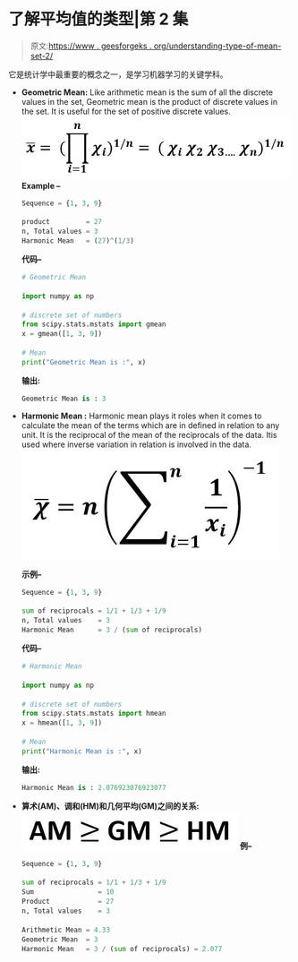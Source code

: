 # 了解平均值的类型|第 2 集

> 原文:[https://www . geesforgeks . org/understanding-type-of-mean-set-2/](https://www.geeksforgeeks.org/understanding-types-of-mean-set-2/)

它是统计学中最重要的概念之一，是学习机器学习的关键学科。

*   **Geometric Mean:** Like arithmetic mean is the sum of all the discrete values in the set, Geometric mean is the product of discrete values in the set. It is useful for the set of positive discrete values.
    ![](img/e0a38879d665304ef30f38ac4f23a80a.png)
    **Example –**

    ```py
    Sequence = {1, 3, 9}

    product         = 27
    n, Total values = 3
    Harmonic Mean   = (27)^(1/3)

    ```

    **代码–**

    ```py
    # Geometric Mean 

    import numpy as np

    # discrete set of numbers
    from scipy.stats.mstats import gmean
    x = gmean([1, 3, 9])

    # Mean 
    print("Geometric Mean is :", x) 
    ```

    **输出:**

    ```py
    Geometric Mean is : 3
    ```

*   **Harmonic Mean :** Harmonic mean plays it roles when it comes to calculate the mean of the terms which are in defined in relation to any unit. It is the reciprocal of the mean of the reciprocals of the data. Itis used where inverse variation in relation is involved in the data.
    ![](img/417911196cb7e20543bef739eeea7683.png)

    **示例–**

    ```py
    Sequence = {1, 3, 9}

    sum of reciprocals = 1/1 + 1/3 + 1/9
    n, Total values    = 3
    Harmonic Mean      = 3 / (sum of reciprocals)

    ```

    **代码–**

    ```py
    # Harmonic Mean 

    import numpy as np

    # discrete set of numbers
    from scipy.stats.mstats import hmean
    x = hmean([1, 3, 9])

    # Mean 
    print("Harmonic Mean is :", x) 
    ```

    **输出:**

    ```py
    Harmonic Mean is : 2.076923076923077
    ```

*   **算术(AM)、调和(HM)和几何平均(GM)之间的关系:**
    ![](img/1238cb1dfa565506b6f155fc6e9b54e8.png)
    **例–**

    ```py
    Sequence = {1, 3, 9}

    sum of reciprocals = 1/1 + 1/3 + 1/9
    Sum                = 10
    Product            = 27
    n, Total values    = 3

    Arithmetic Mean = 4.33
    Geometric Mean  = 3 
    Harmonic Mean   = 3 / (sum of reciprocals) = 2.077

    ```